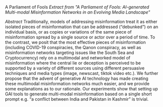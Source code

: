 A Parliament of Fools
*Extract from "A Parliament of Fools: AI-generated Multi-modal Misinformation Networks in an Evolving Media Landscape"*

*Abstract*
Traditionally, models of addressing misinformation treat it as either isolated pieces of misinformation that can be addressed (“debunked”) on an individual basis, or as copies or variations of the same piece of misinformation spread by a single source or actor over a period of time. To the contrast, we posit that the most effective pieces of misinformation (including COVID-19 conspiracies, the Qanon conspiracy, as well as misinformation networks targeting issues like the South Sea and Cryptocurrency) rely on a multimodal and networked model of misinformation where the central lie or deception is perceived to be supported by a variety of different sources using different persuasive techniques and media types (image, newscast, tiktok video etc.). We further propose that the advent of generative AI technology has made creating these multimodal misinformation networks much easier, and we provide some explanations as to our rationale. Our experiments show that setting up GAI tools to generate multi-modal misinformation based on a single short prompt e.g. “a conflict between India and Pakistan in Kashmir” is trivial.
